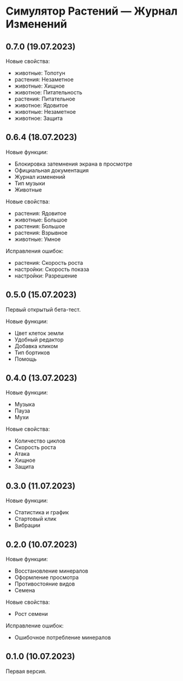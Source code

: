 # Симулятор Растений — Журнал Изменений

## 0.7.0 (19.07.2023)
Новые свойства:
- животные: Топотун
- растения: Незаметное
- животные: Хищное
- животное: Питательность
- растения: Питательное
- животное: Ядовитое
- животные: Незаметное
- животное: Защита

## 0.6.4 (18.07.2023)
Новые функции:
- Блокировка затемнения экрана в просмотре
- Официальная документация
- Журнал изменений
- Тип музыки
- Животные

Новые свойства:
- растения: Ядовитое
- животные: Большое
- растения: Большое
- растения: Взрывное
- животные: Умное

Исправления ошибок:
- растения: Скорость роста
- настройки: Скорость показа
- настройки: Разрешение

## 0.5.0 (15.07.2023)
Первый открытый бета-тест.

Новые функции:
- Цвет клеток земли
- Удобный редактор
- Добавка кликом
- Тип бортиков
- Помощь

## 0.4.0 (13.07.2023)
Новые функции:
- Музыка
- Пауза
- Мухи

Новые свойства:
- Количество циклов
- Скорость роста
- Атака
- Хищное
- Защита

## 0.3.0 (11.07.2023)
Новые функции:
- Статистика и график
- Стартовый клик
- Вибрации

## 0.2.0 (10.07.2023)
Новые функции:
- Восстановление минералов
- Оформление просмотра
- Противостояние видов
- Семена

Новые свойства:
- Рост семени

Исправление ошибок:
- Ошибочное потребление минералов

## 0.1.0 (10.07.2023)
Первая версия.